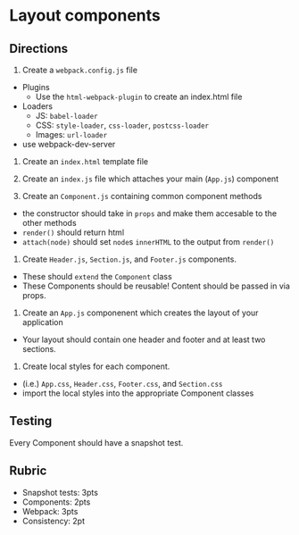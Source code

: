 # Layout components

## Directions

1. Create a `webpack.config.js` file
  * Plugins
    * Use the `html-webpack-plugin` to create an index.html file
  * Loaders
    * JS: `babel-loader`
    * CSS: `style-loader`, `css-loader`, `postcss-loader`
    * Images: `url-loader`
  * use webpack-dev-server

1. Create an `index.html` template file

1. Create an `index.js` file which attaches your main (`App.js`) component

1. Create an `Component.js` containing common component methods
  * the constructor should take in `props` and make them accesable to the other methods
  * `render()` should return html
  * `attach(node)` should set `node`s `innerHTML` to the output from `render()`

1. Create `Header.js`, `Section.js`, and `Footer.js` components.
  * These should `extend` the `Component` class
  * These Components should be reusable! Content should be passed in via props.

1. Create an `App.js` componenent which creates the layout of your application
  * Your layout should contain one header and footer and at least two sections.

1. Create local styles for each component.
  * (i.e.) `App.css`, `Header.css`, `Footer.css`, and `Section.css`
  * import the local styles into the appropriate Component classes

## Testing

Every Component should have a snapshot test.

## Rubric

* Snapshot tests: 3pts
* Components: 2pts
* Webpack: 3pts
* Consistency: 2pt
